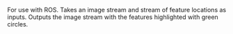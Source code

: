 For use with ROS. Takes an image stream and stream of feature locations as inputs. Outputs the image stream with the features highlighted with green circles.

